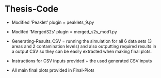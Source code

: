 # Thesis-Code

* Modified 'Peaklet' plugin = peaklets_9.py

* Modifed 'MergedS2s' plugin = merged_s2s_mod1.py
  
* Generating-Results_CSV = running the simulation for all 6 data sets (3 areas and 2 contamination levels) and also outputting required results in a output CSV so they can be easily extracted when making final plots.
  
* Instructions for CSV inputs provided + the used generated CSV inputs

* All main final plots provided in Final-Plots
  
